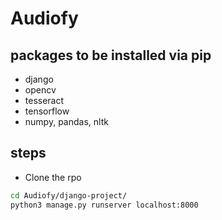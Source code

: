 # Audiofy
## packages to be installed via pip
- django
- opencv
- tesseract
- tensorflow
- numpy, pandas, nltk

## steps
- Clone the rpo
```sh
cd Audiofy/django-project/
python3 manage.py runserver localhost:8000
```
